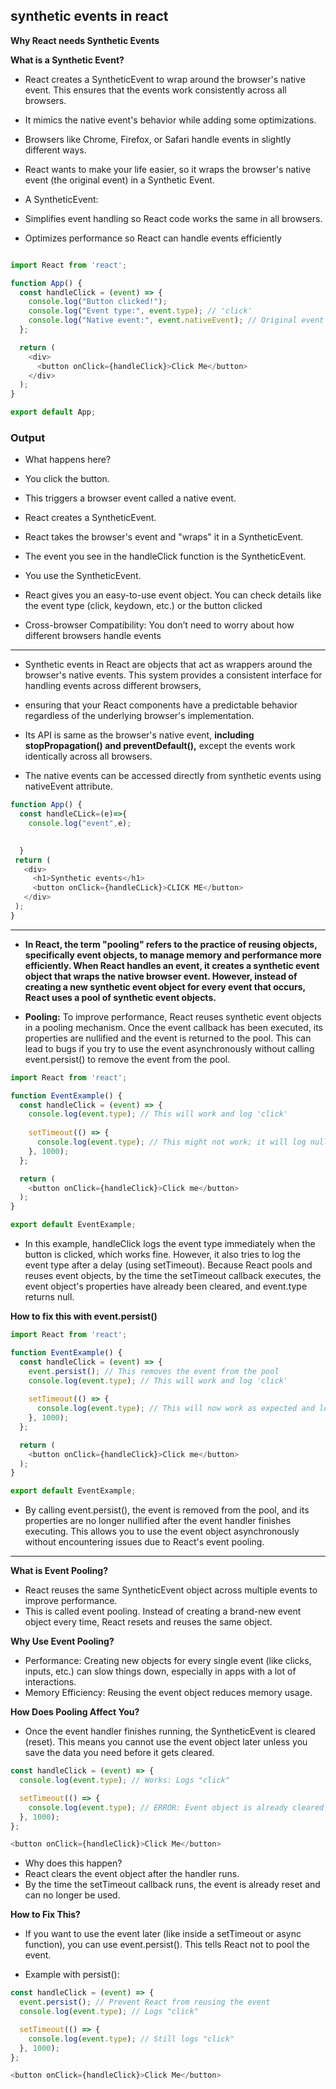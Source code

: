 ## synthetic events in react


**Why React needs Synthetic Events**

**What is a Synthetic Event?**
- React creates a SyntheticEvent to wrap around the browser's native event. This ensures that the events work consistently across all browsers.
- It mimics the native event's behavior while adding some optimizations.
- Browsers like Chrome, Firefox, or Safari handle events in slightly different ways.
- React wants to make your life easier, so it wraps the browser's native event (the original event) in a Synthetic Event.

- A SyntheticEvent:

- Simplifies event handling so React code works the same in all browsers.
- Optimizes performance so React can handle events efficiently


```js

import React from 'react';

function App() {
  const handleClick = (event) => {
    console.log("Button clicked!");
    console.log("Event type:", event.type); // 'click'
    console.log("Native event:", event.nativeEvent); // Original event
  };

  return (
    <div>
      <button onClick={handleClick}>Click Me</button>
    </div>
  );
}

export default App;

```

### Output


- What happens here?
- You click the button.

- This triggers a browser event called a native event.
- React creates a SyntheticEvent.

- React takes the browser's event and "wraps" it in a SyntheticEvent.
- The event you see in the handleClick function is the SyntheticEvent.
- You use the SyntheticEvent.

- React gives you an easy-to-use event object. You can check details like the event type (click, keydown, etc.) or the button clicked


- Cross-browser Compatibility: You don’t need to worry about how different browsers handle events

_____________________________________________________________________

- Synthetic events in React are objects that act as wrappers around the browser's native events. This system provides a consistent interface for handling events across different browsers,
- ensuring that your React components have a predictable behavior regardless of the underlying browser's implementation.

- Its API is same as the browser's native event, **including stopPropagation() and preventDefault(),** except the events work identically across all browsers.
- The native events can be accessed directly from synthetic events using nativeEvent attribute.

```js
function App() {
  const handleCLick=(e)=>{
    console.log("event",e);
    

  }
 return (
   <div>
     <h1>Synthetic events</h1>
     <button onClick={handleCLick}>CLICK ME</button>
   </div>
 );
}
```

___________________

- **In React, the term "pooling" refers to the practice of reusing objects, specifically event objects, to manage memory and performance more efficiently. When React handles an event, it creates a synthetic event object that wraps the native browser event. However, instead of creating a new synthetic event object for every event that occurs, React uses a pool of synthetic event objects.**

- **Pooling:** To improve performance, React reuses synthetic event objects in a pooling mechanism. Once the event callback has been executed, its properties are nullified and the event is returned to the pool. This can lead to bugs if you try to use the event asynchronously without calling event.persist() to remove the event from the pool.


```js
import React from 'react';

function EventExample() {
  const handleClick = (event) => {
    console.log(event.type); // This will work and log 'click'
    
    setTimeout(() => {
      console.log(event.type); // This might not work; it will log null
    }, 1000);
  };

  return (
    <button onClick={handleClick}>Click me</button>
  );
}

export default EventExample;
```

- In this example, handleClick logs the event type immediately when the button is clicked, which works fine. However, it also tries to log the event type after a delay (using setTimeout). Because React pools and reuses event objects, by the time the setTimeout callback executes, the event object's properties have already been cleared, and event.type returns null.

**How to fix this with event.persist()**

```js
import React from 'react';

function EventExample() {
  const handleClick = (event) => {
    event.persist(); // This removes the event from the pool
    console.log(event.type); // This will work and log 'click'
    
    setTimeout(() => {
      console.log(event.type); // This will now work as expected and log 'click'
    }, 1000);
  };

  return (
    <button onClick={handleClick}>Click me</button>
  );
}

export default EventExample;
```

- By calling event.persist(), the event is removed from the pool, and its properties are no longer nullified after the event handler finishes executing. This allows you to use the event object asynchronously without encountering issues due to React's event pooling.

_____________________________________



**What is Event Pooling?**

- React reuses the same SyntheticEvent object across multiple events to improve performance.
- This is called event pooling. Instead of creating a brand-new event object every time, React resets and reuses the same object.


**Why Use Event Pooling?**
- Performance: Creating new objects for every single event (like clicks, inputs, etc.) can slow things down, especially in apps with a lot of interactions.
- Memory Efficiency: Reusing the event object reduces memory usage.


**How Does Pooling Affect You?**
- Once the event handler finishes running, the SyntheticEvent is cleared (reset). This means you cannot use the event object later unless you save the data you need before it gets cleared.


```js
const handleClick = (event) => {
  console.log(event.type); // Works: Logs "click"

  setTimeout(() => {
    console.log(event.type); // ERROR: Event object is already cleared!
  }, 1000);
};

<button onClick={handleClick}>Click Me</button>
```

- Why does this happen?
- React clears the event object after the handler runs.
- By the time the setTimeout callback runs, the event is already reset and can no longer be used.




**How to Fix This?**
- If you want to use the event later (like inside a setTimeout or async function), you can use event.persist(). This tells React not to pool the event.

- Example with persist():


```js
const handleClick = (event) => {
  event.persist(); // Prevent React from reusing the event
  console.log(event.type); // Logs "click"

  setTimeout(() => {
    console.log(event.type); // Still logs "click"
  }, 1000);
};

<button onClick={handleClick}>Click Me</button>
```
